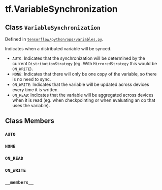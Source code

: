 <div itemscope itemtype="http://developers.google.com/ReferenceObject">
<meta itemprop="name" content="tf.VariableSynchronization" />
<meta itemprop="path" content="Stable" />
<meta itemprop="property" content="AUTO"/>
<meta itemprop="property" content="NONE"/>
<meta itemprop="property" content="ON_READ"/>
<meta itemprop="property" content="ON_WRITE"/>
<meta itemprop="property" content="__members__"/>
</div>

# tf.VariableSynchronization

## Class `VariableSynchronization`





Defined in [`tensorflow/python/ops/variables.py`](/code/stable/tensorflow/python/ops/variables.py).

Indicates when a distributed variable will be synced.

* `AUTO`: Indicates that the synchronization will be determined by the current
  `DistributionStrategy` (eg. With `MirroredStrategy` this would be
  `ON_WRITE`).
* `NONE`: Indicates that there will only be one copy of the variable, so
  there is no need to sync.
* `ON_WRITE`: Indicates that the variable will be updated across devices
  every time it is written.
* `ON_READ`: Indicates that the variable will be aggregated across devices
  when it is read (eg. when checkpointing or when evaluating an op that uses
  the variable).

## Class Members

<h3 id="AUTO"><code>AUTO</code></h3>

<h3 id="NONE"><code>NONE</code></h3>

<h3 id="ON_READ"><code>ON_READ</code></h3>

<h3 id="ON_WRITE"><code>ON_WRITE</code></h3>

<h3 id="__members__"><code>__members__</code></h3>

